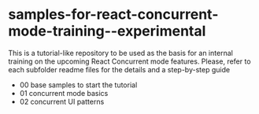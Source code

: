 # samples-for-react-concurrent-mode-training--experimental

This is a tutorial-like repository to be used as the basis for an internal training on the upcoming React Concurrent mode features. Please, refer to each subfolder readme files for the details and a step-by-step guide

- 00 base samples to start the tutorial
- 01 concurrent mode basics
- 02 concurrent UI patterns

